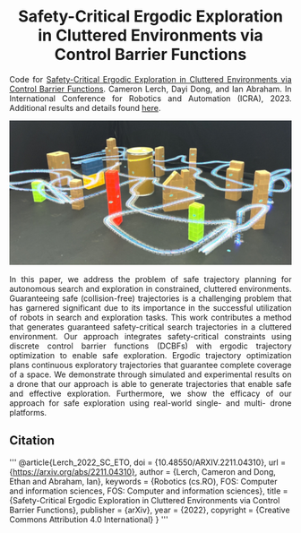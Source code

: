 <h1 align="center">
    Safety-Critical Ergodic Exploration in Cluttered Environments via Control Barrier Functions
</h1>

<p align="justify">
Code for <a href="">Safety-Critical Ergodic Exploration in Cluttered Environments via Control Barrier Functions</a>. Cameron Lerch, Dayi Dong, and Ian Abraham. In International Conference for Robotics and Automation (ICRA), 2023. 
Additional results and details found <a href="https://arxiv.org/abs/2211.04310">here</a>.
</p>

<p align="center">
    <img src="./experiments/multi-agent/Multi1.jpg" alt="drawing" width="800"/>
</p>

<p align="justify">
    In this paper, we address the problem of safe trajectory planning for autonomous search and exploration in constrained, cluttered environments. 
    Guaranteeing safe (collision-free) trajectories is a challenging problem that has garnered significant due to its importance in the successful utilization of robots in search and exploration tasks. 
    This work contributes a method that generates guaranteed safety-critical search trajectories in a cluttered environment. Our approach integrates safety-critical constraints using discrete control barrier functions (DCBFs) with ergodic trajectory optimization to enable safe exploration.
    Ergodic trajectory optimization plans continuous exploratory trajectories that guarantee complete coverage of a space. 
    We demonstrate through simulated and experimental results on a drone that our approach is able to generate trajectories that enable safe and effective exploration. 
    Furthermore, we show the efficacy of our approach for safe exploration using real-world single- and multi- drone platforms.
</p>


## Citation
'''
@article{Lerch_2022_SC_ETO,
  doi = {10.48550/ARXIV.2211.04310},
  url = {https://arxiv.org/abs/2211.04310},
  author = {Lerch, Cameron and Dong, Ethan and Abraham, Ian},
  keywords = {Robotics (cs.RO), FOS: Computer and information sciences, FOS: Computer and information sciences},
  title = {Safety-Critical Ergodic Exploration in Cluttered Environments via Control Barrier Functions},
  publisher = {arXiv},
  year = {2022},
  copyright = {Creative Commons Attribution 4.0 International}
}
'''
<!-- ```
@article{dong2023TimeOptErg,
    title={Time-Optimal Ergodic Search}, 
    author={Dong, Dayi and Berger, Henry and Abraham, Ian},
    journal={RSS},
    year={2023},
}
``` -->